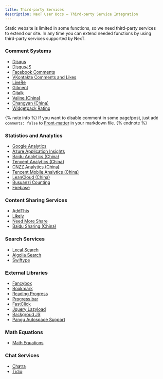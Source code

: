 ```yaml
---
title: Third-party Services
description: NexT User Docs – Third-party Service Integration
---
```

Static website is limited in some functions, so we need third-party services to extend our site.
In any time you can extend needed functions by using third-party services supported by NexT.

### Comment Systems

* [Disqus](/docs/third-party-services/comments-and-widgets#Disqus)
* [DisqusJS](/docs/third-party-services/comments-and-widgets#DisqusJS)
* [Facebook Comments](/docs/third-party-services/comments-and-widgets#Facebook-Comments)
* [VKontakte Comments and Likes](/docs/third-party-services/comments-and-widgets#VKontakte-Comments-and-Likes)
* [LiveRe](/docs/third-party-services/comments-and-widgets#LiveRe)
* [Gitment](/docs/third-party-services/comments-and-widgets#Gitment)
* [Gitalk](/docs/third-party-services/comments-and-widgets#Gitalk)
* [Valine (China)](/docs/third-party-services/comments-and-widgets#Valine)
* [Changyan (China)](/docs/third-party-services/comments-and-widgets#Changyan)
* [Widgetpack Rating](/docs/third-party-services/comments-and-widgets#Widgetpack-Rating)

{% note info %}
If you want to disable comment in some page/post, just add `comments: false` to [Front-matter](https://hexo.io/docs/front-matter) in your markdown file.
{% endnote %}

### Statistics and Analytics

* [Google Analytics](/docs/third-party-services/statistics-and-analytics#Google-Analytics)
* [Azure Application Insights](/docs/third-party-services/statistics-and-analytics#Azure-Application-Insights)
* [Baidu Analytics (China)](/docs/third-party-services/statistics-and-analytics#Baidu-Analytics-China)
* [Tencent Analytics (China)](/docs/third-party-services/statistics-and-analytics#Tencent-Analytics-China)
* [CNZZ Analytics (China)](/docs/third-party-services/statistics-and-analytics#CNZZ-Analytics-China)
* [Tencent Mobile Analytics (China)](/docs/third-party-services/statistics-and-analytics#Tencent-Mobile-Analytics-China)
* [LeanCloud (China)](/docs/third-party-services/statistics-and-analytics#LeanCloud-China)
* [Busuanzi Counting](/docs/third-party-services/statistics-and-analytics#Busuanzi-Counting-China)
* [Firebase](/docs/third-party-services/statistics-and-analytics#Firebase)

### Content Sharing Services

* [AddThis](/docs/third-party-services/content-sharing-services#AddThis)
* [Likely](/docs/third-party-services/content-sharing-services#Likely)
* [Need More Share](/docs/third-party-services/content-sharing-services#Need-More-Share)
* [Baidu Sharing (China)](/docs/third-party-services/content-sharing-services#Baidu-Sharing-China)

### Search Services

* [Local Search](/docs/third-party-services/search-services#Local-Search)
* [Algolia Search](/docs/third-party-services/search-services#Algolia-Search)
* [Swiftype](/docs/third-party-services/search-services#Swiftype-Search)

### External Libraries

* [Fancybox](/docs/third-party-services/external-libraries#Fancybox)
* [Bookmark](/docs/third-party-services/external-libraries#Bookmark)
* [Reading Progress](/docs/third-party-services/external-libraries#Reading-Progress)
* [Progress bar](/docs/third-party-services/external-libraries#Progress-bar)
* [FastClick](/docs/third-party-services/external-libraries#FastClick)
* [Jquery Lazyload](/docs/third-party-services/external-libraries#Jquery-Lazyload)
* [Backgroud JS](/docs/third-party-services/external-libraries#Backgroud-JS)
* [Pangu Autospace Support](/docs/third-party-services/external-libraries#Pangu-Autospace-Support)

### Math Equations

* [Math Equations](/docs/third-party-services/math-equations)

### Chat Services

* [Chatra](/docs/third-party-services/chat-services#Chatra)
* [Tidio](/docs/third-party-services/chat-services#Tidio)

